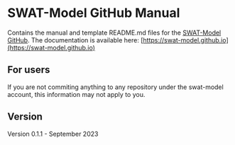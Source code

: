 # SWAT-Model GitHub Manual
Contains the manual and template README.md files for the [SWAT-Model GitHub](https://github.com/swat-model/). The documentation is available here: [https://swat-model.github.io](https://swat-model.github.io)

## For users
If you are not commiting anything to any repository under the swat-model account, this information may not apply to you.

## Version
Version 0.1.1 - September 2023

